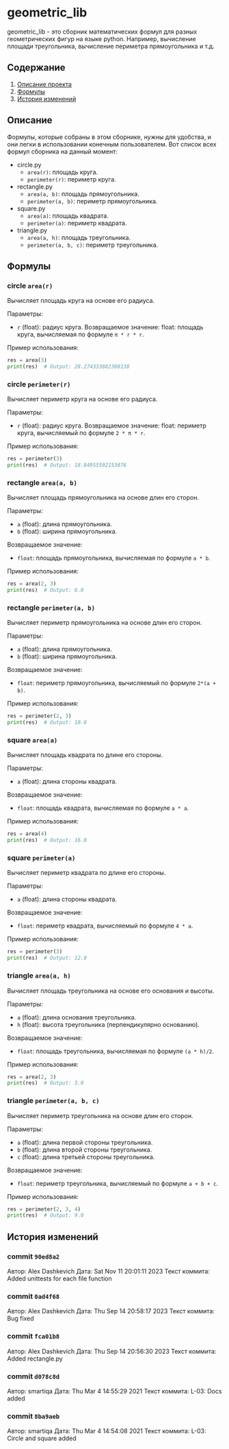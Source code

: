 # geometric_lib
  geometric_lib - это сборник математических формул для разных геометрических фигур на языке python. Например, вычисление площади треугольника, вычисление периметра прямоугольника и т.д.

## Содержание
1. [Описание проекта](#описание)
2. [Формулы](#формулы)
3. [История изменений](#история-изменений)

## Описание
Формулы, которые собраны в этом сборнике, нужны для удобства, и они легки в использовании конечным пользователем.
Вот список всех формул сборника на данный момент:
- circle.py
   - `area(r)`: площадь круга.
   - `perimeter(r)`: периметр круга.
- rectangle.py
   - `area(a, b)`: площадь прямоугольника.
   - `perimeter(a, b)`: периметр прямоугольника.
- square.py
   - `area(a)`: площадь квадрата.
   - `perimeter(a)`: периметр квадрата.
- triangle.py
   - `area(a, h)`: площадь треугольника.
   - `perimeter(a, b, c)`: периметр треугольника.

## Формулы

### circle `area(r)`

Вычисляет площадь круга на основе его радиуса.
	
Параметры:
- `r` (float): радиус круга.
Возвращаемое значение:
float: площадь круга, вычисляемая по формуле `π * r * r`.

Пример использования:
```python
res = area(3)
print(res)  # Output: 28.274333882308138
```

### circle `perimeter(r)`

Вычисляет периметр круга на основе его радиуса.
	
Параметры:
- `r` (float): радиус круга.
Возвращаемое значение:
float: периметр круга, вычисляемый по формуле `2 * π * r`.

Пример использования:
```python
res = perimeter(3)
print(res)  # Output: 18.84955592153876
```

### rectangle `area(a, b)`

Вычисляет площадь прямоугольника на основе длин его сторон.

Параметры:
- `a` (float): длина прямоугольника.
- `b` (float): ширина прямоугольника.

Возвращаемое значение:
- `float`: площадь прямоугольника, вычисляемая по формуле `a * b`.

Пример использования:
```python
res = area(2, 3)
print(res)  # Output: 6.0
```

### rectangle `perimeter(a, b)`

Вычисляет периметр прямоугольника на основе длин его сторон.

Параметры:
- `a` (float): длина прямоугольника.
- `b` (float): ширина прямоугольника.

Возвращаемое значение:
- `float`: периметр прямоугольника, вычисляемый по формуле `2*(a + b)`.

Пример использования:
```python
res = perimeter(2, 3)
print(res)  # Output: 10.0
```

### square `area(a)`

Вычисляет площадь квадрата по длине его стороны.

Параметры:
- `a` (float): длина стороны квадрата.

Возвращаемое значение:
- `float`: площадь квадрата, вычисляемая по формуле `a * a`.

Пример использования:
```python
res = area(4)
print(res)  # Output: 16.0
```

### square `perimeter(a)`

Вычисляет периметр квадрата по длине его стороны.

Параметры:
- `a` (float): длина стороны квадрата.

Возвращаемое значение:
- `float`: периметр квадрата, вычисляемый по формуле `4 * a`.

Пример использования:
```python
res = perimeter(3)
print(res)  # Output: 12.0
```

### triangle `area(a, h)`

Вычисляет площадь треугольника на основе его основания и высоты.

Параметры:
- `a` (float): длина основания треугольника.
- `h` (float): высота треугольника (перпендикулярно основанию).

Возвращаемое значение:
- `float`: площадь треугольника, вычисляемая по формуле `(a * h)/2`.

Пример использования:
```python
res = area(2, 3)
print(res)  # Output: 3.0
```

### triangle `perimeter(a, b, c)`

Вычисляет периметр треугольника на основе длин его сторон.

Параметры:
- `a` (float): длина первой стороны треугольника.
- `b` (float): длина второй стороны треугольника.
- `c` (float): длина третьей стороны треугольника.

Возвращаемое значение:
- `float`: периметр треугольника, вычисляемый по формуле `a + b + c`.

Пример использования:
```python
res = perimeter(2, 3, 4)
print(res)  # Output: 9.0
```

## История изменений

### commit `90ed8a2`

Автор:
Alex Dashkevich
Дата:
Sat Nov 11 20:01:11 2023
Текст коммита: 
Added unittests for each file function

### commit `0ad4f68`

Автор:
Alex Dashkevich
Дата:
Thu Sep 14 20:58:17 2023
Текст коммита: 
Bug fixed

### commit `fca01b8`

Автор:
Alex Dashkevich
Дата:
Thu Sep 14 20:56:30 2023
Текст коммита: 
Added rectangle.py

### commit `d078c8d`

Автор:
smartiqa
Дата:
Thu Mar 4 14:55:29 2021
Текст коммита: 
L-03: Docs added

### commit `8ba9aeb`

Автор:
smartiqa
Дата:
Thu Mar 4 14:54:08 2021
Текст коммита: 
L-03: Circle and square added
